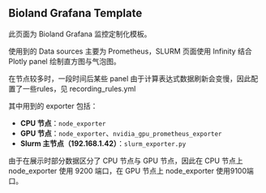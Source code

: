 ## Bioland Grafana Template  
此页面为 Bioland Grafana 监控定制化模板。  

使用到的 Data sources 主要为 Prometheus，SLURM 页面使用 Infinity 结合 Plotly panel 绘制直方图与气泡图。  

在节点较多时，一段时间后某些 panel 由于计算表达式数据刷新会变慢，因此配置了一些rules，见 recording_rules.yml  

其中用到的 exporter 包括：

- **CPU 节点**：`node_exporter`
- **GPU 节点**：`node_exporter`、`nvidia_gpu_prometheus_exporter`
- **Slurm 主节点（192.168.1.42）**：`slurm_exporter.py`  

由于在展示时部分数据区分了 CPU 节点与 GPU 节点，因此在 CPU 节点上 node_exporter 使用 9200 端口，在 GPU 节点上 node_exporter 使用9100端口。  